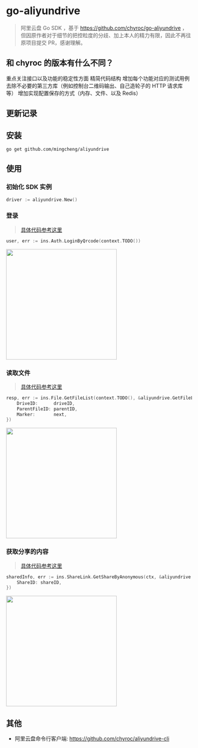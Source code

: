 # go-aliyundrive

> 阿里云盘 Go SDK ，基于 https://github.com/chyroc/go-aliyundrive ，但因原作者对于细节的把控粒度的分歧、加上本人的精力有限，因此不再往原项目提交 PR，感谢理解。

## 和 chyroc 的版本有什么不同？

重点关注接口以及功能的稳定性方面
精简代码结构
增加每个功能对应的测试用例
去除不必要的第三方库（例如控制台二维码输出、自己造轮子的 HTTP 请求库等）
增加实现配置保存的方式（内存、文件、以及 Redis）


## 更新记录



## 安装

```shell
go get github.com/mingcheng/aliyundrive
```

## 使用

### 初始化 SDK 实例

```go
driver := aliyundrive.New()
```

### 登录

> [具体代码参考这里](./_examples/login-by-qrcode/main.go)


```go
user, err := ins.Auth.LoginByQrcode(context.TODO())
```

<img src="screenshots/login-by-qrcode.png" width="300px" >

### 读取文件

> [具体代码参考这里](./_examples/list-files/main.go)

```go
resp, err := ins.File.GetFileList(context.TODO(), &aliyundrive.GetFileListReq{
    DriveID:      driveID,
    ParentFileID: parentID,
    Marker:       next,
})
```

<img src="screenshots/list-files.png" width="300px" >

### 获取分享的内容

> [具体代码参考这里](./_examples/get-share/main.go)

```go
sharedInfo, err := ins.ShareLink.GetShareByAnonymous(ctx, &aliyundrive.GetShareByAnonymousReq{
    ShareID: shareID,
})
```

<img src="screenshots/get-share.png" width="300px" >

## 其他

- 阿里云盘命令行客户端: https://github.com/chyroc/aliyundrive-cli
